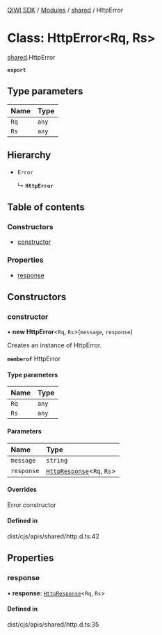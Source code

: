 [QIWI SDK](../README.md) / [Modules](../modules.md) / [shared](../modules/shared.md) / HttpError

# Class: HttpError<Rq, Rs\>

[shared](../modules/shared.md).HttpError

**`export`**

## Type parameters

| Name | Type |
| :------ | :------ |
| `Rq` | `any` |
| `Rs` | `any` |

## Hierarchy

- `Error`

  ↳ **`HttpError`**

## Table of contents

### Constructors

- [constructor](shared.HttpError.md#constructor)

### Properties

- [response](shared.HttpError.md#response)

## Constructors

### constructor

• **new HttpError**<`Rq`, `Rs`\>(`message`, `response`)

Creates an instance of HttpError.

**`memberof`** HttpError

#### Type parameters

| Name | Type |
| :------ | :------ |
| `Rq` | `any` |
| `Rs` | `any` |

#### Parameters

| Name | Type |
| :------ | :------ |
| `message` | `string` |
| `response` | [`HttpResponse`](../interfaces/index.QIWI.HttpResponse.md)<`Rq`, `Rs`\> |

#### Overrides

Error.constructor

#### Defined in

dist/cjs/apis/shared/http.d.ts:42

## Properties

### response

• **response**: [`HttpResponse`](../interfaces/index.QIWI.HttpResponse.md)<`Rq`, `Rs`\>

#### Defined in

dist/cjs/apis/shared/http.d.ts:35
